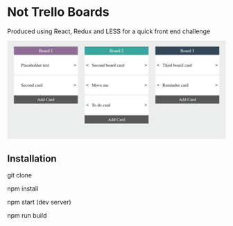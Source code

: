 # Not Trello Boards

Produced using React, Redux and LESS for a quick front end challenge

![App screenshot](./app.png)

## Installation

git clone

npm install

npm start (dev server)

npm run build